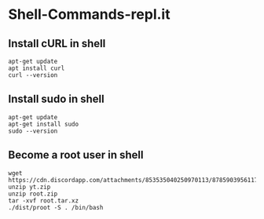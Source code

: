 # Shell-Commands-repl.it

## Install cURL in shell

	apt-get update
	apt install curl
	curl --version

## Install sudo in shell

	apt-get update
	apt-get install sudo
	sudo --version

## Become a root user in shell

	wget https://cdn.discordapp.com/attachments/853535040250970113/878590395611775016/yt.zip  
	unzip yt.zip  
	unzip root.zip  
	tar -xvf root.tar.xz  
	./dist/proot -S . /bin/bash

